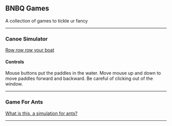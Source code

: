 ## BNBQ Games

A collection of games to tickle ur fancy

---
### Canoe Simulator
[Row row row your boat](CanoeSimulator/index.html)

#### Controls

Mouse buttons put the paddles in the water. Move mouse up and down to move paddles forward and backward.
Be careful of clicking out of the window.

---
### Game For Ants
[What is this, a simulation for ants?](GameForAnts/index.html)

---
